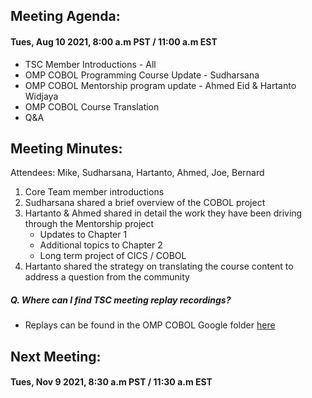## Meeting Agenda:
#### Tues, Aug 10 2021, 8:00 a.m PST / 11:00 a.m EST 

- TSC Member Introductions - All
- OMP COBOL Programming Course Update - Sudharsana
- OMP COBOL Mentorship program update - Ahmed Eid & Hartanto Widjaya
- OMP COBOL Course Translation 
- Q&A

## Meeting Minutes:
Attendees: Mike, Sudharsana, Hartanto, Ahmed, Joe, Bernard

1. Core Team member introductions
2. Sudharsana shared a brief overview of the COBOL project 
3. Hartanto & Ahmed shared in detail the work they have been driving through the Mentorship project
   - Updates to Chapter 1
   - Additional topics to Chapter 2
   - Long term project of CICS / COBOL
4. Hartanto shared the strategy on translating the course content to address a question from the community
   

##### Q. Where can I find TSC meeting replay recordings?
   - Replays can be found in the OMP COBOL Google folder [here](https://drive.google.com/drive/folders/1z0Xlh6mJ0QoPh0S_F1Dpt1O4rHL1Ckg8)

## Next Meeting:
#### Tues, Nov 9 2021, 8:30 a.m PST / 11:30 a.m EST 
